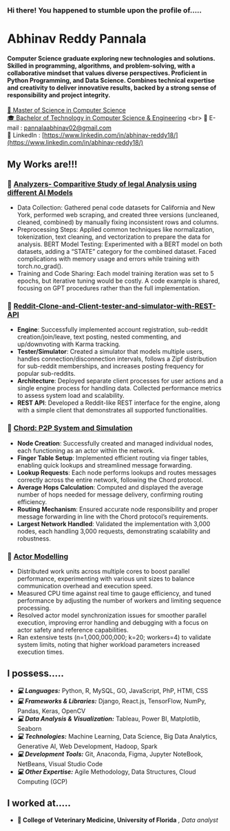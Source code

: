 ### Hi there! You happened to stumble upon the profile of.....

# Abhinav Reddy Pannala
#### Computer Science graduate exploring new technologies and solutions. Skilled in programming, algorithms, and problem-solving, with a collaborative mindset that values diverse perspectives. Proficient in Python Programming, and Data Science. Combines technical expertise and creativity to deliver innovative results, backed by a strong sense of responsibility and project integrity.


[📖 Master of Science in Computer Science](https://www.cise.ufl.edu/academics/graduate/masters-program/)
<br>
[🎓 Bachelor of Technology in Computer Science & Engineering]([https://www.bennett.edu.in/programs/btech-cse/](https://jaipur.manipal.edu/fosta/department-of-Computer-Science-Engineering.php))
<br>
📧 E-mail : [pannalaabhinav02@gmail.com](mailto:pannalaabhinav02@gmail.com)
<br>
🔎 LinkedIn  : [https://www.linkedin.com/in/abhinav-reddy18/](https://www.linkedin.com/in/abhinav-reddy18/)

## My Works are!!!

### 📌 [Analyzers- Comparitive Study of legal Analysis using different AI Models](https://github.com/AbhinavReddy18-bytes/Analyzers-)
- Data Collection: Gathered penal code datasets for California and New York, performed web scraping, and created three versions (uncleaned, cleaned, combined) by manually fixing inconsistent rows and columns.
- Preprocessing Steps: Applied common techniques like normalization, tokenization, text cleaning, and vectorization to prepare the data for analysis.
BERT Model Testing: Experimented with a BERT model on both datasets, adding a “STATE” category for the combined dataset. Faced complications with memory usage and errors while training with torch.no_grad().
- Training and Code Sharing: Each model training iteration was set to 5 epochs, but iterative tuning would be costly. A code example is shared, focusing on GPT procedures rather than the full implementation.

### 📌 [Reddit-Clone-and-Client-tester-and-simulator-with-REST-API](https://github.com/AbhinavReddy18-bytes/Reddit-Clone-and-Client-tester-and-simulator-with-REST-API-Project)
- **Engine**: Successfully implemented account registration, sub-reddit creation/join/leave, text posting, nested commenting, and up/downvoting with Karma tracking.
- **Tester/Simulator**: Created a simulator that models multiple users, handles connection/disconnection intervals, follows a Zipf distribution for sub-reddit memberships, and increases posting frequency for popular sub-reddits.
- **Architecture**: Deployed separate client processes for user actions and a single engine process for handling data. Collected performance metrics to assess system load and scalability.
- **REST API**: Developed a Reddit-like REST interface for the engine, along with a simple client that demonstrates all supported functionalities.

### 📌 [Chord: P2P System and Simulation](https://github.com/AbhinavReddy18-bytes/Chord-P2P-System-and-Simulation-Distributed-Systems)
- **Node Creation**: Successfully created and managed individual nodes, each functioning as an actor within the network.  
- **Finger Table Setup**: Implemented efficient routing via finger tables, enabling quick lookups and streamlined message forwarding.  
- **Lookup Requests**: Each node performs lookups and routes messages correctly across the entire network, following the Chord protocol.  
- **Average Hops Calculation**: Computed and displayed the average number of hops needed for message delivery, confirming routing efficiency.  
- **Routing Mechanism**: Ensured accurate node responsibility and proper message forwarding in line with the Chord protocol’s requirements.  
- **Largest Network Handled**: Validated the implementation with 3,000 nodes, each handling 3,000 requests, demonstrating scalability and robustness.  

### 📌 [Actor Modelling]([https://github.com/sahasgundapaneni/Actor-Modeling_DOSP-Project.git](https://github.com/AbhinavReddy18-bytes/Distributed-Operating-Systems-Actor-Modelling))
- Distributed work units across multiple cores to boost parallel performance, experimenting with various unit sizes to balance communication overhead and execution speed.
- Measured CPU time against real time to gauge efficiency, and tuned performance by adjusting the number of workers and limiting sequence processing.
- Resolved actor model synchronization issues for smoother parallel execution, improving error handling and debugging with a focus on actor safety and reference capabilities.
- Ran extensive tests (n=1,000,000,000; k=20; workers=4) to validate system limits, noting that higher workload parameters increased execution times.

## I possess.....

- **_💻 Languages:_** Python, R, MySQL, GO, JavaScript, PhP, HTMl, CSS
- **_💻 Frameworks & Libraries:_** Django, React.js, TensorFlow, NumPy, Pandas, Keras, OpenCV
- **_💻 Data Analysis & Visualization:_** Tableau, Power BI, Matplotlib, Seaborn
- **_💻 Technologies:_** Machine Learning, Data Science, Big Data Analytics, Generative AI, Web Development, Hadoop, Spark
- **_💻 Development Tools:_** Git, Anaconda, Figma, Jupyter NoteBook, NetBeans, Visual Studio Code
- **_💻 Other Expertise:_** Agile Methodology, Data Structures, Cloud Computing (GCP)

## I worked at.....

- **💼 College of Veterinary Medicine, University of Florida** _, Data analyst_
